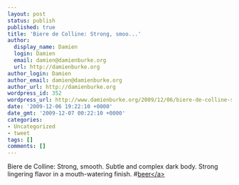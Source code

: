 ```yaml
---
layout: post
status: publish
published: true
title: 'Biere de Colline: Strong, smoo...'
author:
  display_name: Damien
  login: Damien
  email: damien@damienburke.org
  url: http://damienburke.org
author_login: Damien
author_email: damien@damienburke.org
author_url: http://damienburke.org
wordpress_id: 352
wordpress_url: http://www.damienburke.org/2009/12/06/biere-de-colline-strong-smoo/
date: '2009-12-06 19:22:10 +0000'
date_gmt: '2009-12-07 00:22:10 +0000'
categories:
- Uncategorized
- tweet
tags: []
comments: []
---
```

<p>Biere de Colline: Strong, smooth. Subtle and complex dark body. Strong lingering flavor in a mouth-watering finish. #<a href="http:&#47;&#47;search.twitter.com&#47;search?q=%23beer" class="aktt_hashtag">beer<&#47;a></p>
